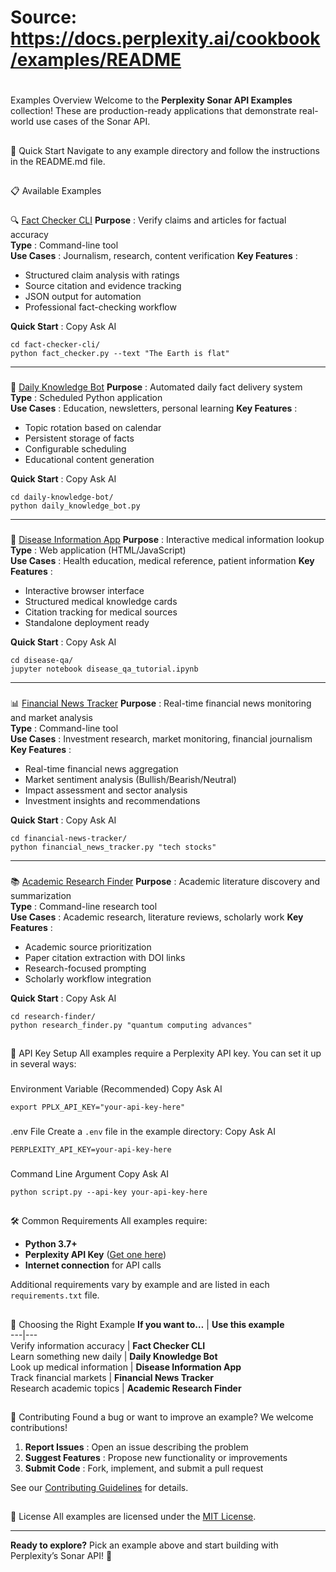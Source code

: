 # Source: https://docs.perplexity.ai/cookbook/examples/README

# 
[​](https://docs.perplexity.ai/cookbook/examples/README#examples-overview)
Examples Overview
Welcome to the **Perplexity Sonar API Examples** collection! These are production-ready applications that demonstrate real-world use cases of the Sonar API.
## 
[​](https://docs.perplexity.ai/cookbook/examples/README#%F0%9F%9A%80-quick-start)
🚀 Quick Start
Navigate to any example directory and follow the instructions in the README.md file.
## 
[​](https://docs.perplexity.ai/cookbook/examples/README#%F0%9F%93%8B-available-examples)
📋 Available Examples
### 
[​](https://docs.perplexity.ai/cookbook/examples/README#%F0%9F%94%8D-fact-checker-cli)
🔍 [Fact Checker CLI](https://docs.perplexity.ai/cookbook/examples/fact-checker-cli/)
**Purpose** : Verify claims and articles for factual accuracy  
**Type** : Command-line tool  
**Use Cases** : Journalism, research, content verification **Key Features** :
  * Structured claim analysis with ratings
  * Source citation and evidence tracking
  * JSON output for automation
  * Professional fact-checking workflow

**Quick Start** :
Copy
Ask AI
```
cd fact-checker-cli/
python fact_checker.py --text "The Earth is flat"

```

* * *
### 
[​](https://docs.perplexity.ai/cookbook/examples/README#%F0%9F%A4%96-daily-knowledge-bot)
🤖 [Daily Knowledge Bot](https://docs.perplexity.ai/cookbook/examples/daily-knowledge-bot/)
**Purpose** : Automated daily fact delivery system  
**Type** : Scheduled Python application  
**Use Cases** : Education, newsletters, personal learning **Key Features** :
  * Topic rotation based on calendar
  * Persistent storage of facts
  * Configurable scheduling
  * Educational content generation

**Quick Start** :
Copy
Ask AI
```
cd daily-knowledge-bot/
python daily_knowledge_bot.py

```

* * *
### 
[​](https://docs.perplexity.ai/cookbook/examples/README#%F0%9F%8F%A5-disease-information-app)
🏥 [Disease Information App](https://docs.perplexity.ai/cookbook/examples/disease-qa/)
**Purpose** : Interactive medical information lookup  
**Type** : Web application (HTML/JavaScript)  
**Use Cases** : Health education, medical reference, patient information **Key Features** :
  * Interactive browser interface
  * Structured medical knowledge cards
  * Citation tracking for medical sources
  * Standalone deployment ready

**Quick Start** :
Copy
Ask AI
```
cd disease-qa/
jupyter notebook disease_qa_tutorial.ipynb

```

* * *
### 
[​](https://docs.perplexity.ai/cookbook/examples/README#%F0%9F%93%8A-financial-news-tracker)
📊 [Financial News Tracker](https://docs.perplexity.ai/cookbook/examples/financial-news-tracker/)
**Purpose** : Real-time financial news monitoring and market analysis  
**Type** : Command-line tool  
**Use Cases** : Investment research, market monitoring, financial journalism **Key Features** :
  * Real-time financial news aggregation
  * Market sentiment analysis (Bullish/Bearish/Neutral)
  * Impact assessment and sector analysis
  * Investment insights and recommendations

**Quick Start** :
Copy
Ask AI
```
cd financial-news-tracker/
python financial_news_tracker.py "tech stocks"

```

* * *
### 
[​](https://docs.perplexity.ai/cookbook/examples/README#%F0%9F%93%9A-academic-research-finder)
📚 [Academic Research Finder](https://docs.perplexity.ai/cookbook/examples/research-finder/)
**Purpose** : Academic literature discovery and summarization  
**Type** : Command-line research tool  
**Use Cases** : Academic research, literature reviews, scholarly work **Key Features** :
  * Academic source prioritization
  * Paper citation extraction with DOI links
  * Research-focused prompting
  * Scholarly workflow integration

**Quick Start** :
Copy
Ask AI
```
cd research-finder/
python research_finder.py "quantum computing advances"

```

## 
[​](https://docs.perplexity.ai/cookbook/examples/README#%F0%9F%94%91-api-key-setup)
🔑 API Key Setup
All examples require a Perplexity API key. You can set it up in several ways:
### 
[​](https://docs.perplexity.ai/cookbook/examples/README#environment-variable-recommended)
Environment Variable (Recommended)
Copy
Ask AI
```
export PPLX_API_KEY="your-api-key-here"

```

### 
[​](https://docs.perplexity.ai/cookbook/examples/README#env-file)
.env File
Create a `.env` file in the example directory:
Copy
Ask AI
```
PERPLEXITY_API_KEY=your-api-key-here

```

### 
[​](https://docs.perplexity.ai/cookbook/examples/README#command-line-argument)
Command Line Argument
Copy
Ask AI
```
python script.py --api-key your-api-key-here

```

## 
[​](https://docs.perplexity.ai/cookbook/examples/README#%F0%9F%9B%A0%EF%B8%8F-common-requirements)
🛠️ Common Requirements
All examples require:
  * **Python 3.7+**
  * **Perplexity API Key** ([Get one here](https://docs.perplexity.ai/guides/getting-started))
  * **Internet connection** for API calls

Additional requirements vary by example and are listed in each `requirements.txt` file.
## 
[​](https://docs.perplexity.ai/cookbook/examples/README#%F0%9F%8E%AF-choosing-the-right-example)
🎯 Choosing the Right Example
**If you want to…** | **Use this example**  
---|---  
Verify information accuracy | **Fact Checker CLI**  
Learn something new daily | **Daily Knowledge Bot**  
Look up medical information | **Disease Information App**  
Track financial markets | **Financial News Tracker**  
Research academic topics | **Academic Research Finder**  
## 
[​](https://docs.perplexity.ai/cookbook/examples/README#%F0%9F%A4%9D-contributing)
🤝 Contributing
Found a bug or want to improve an example? We welcome contributions!
  1. **Report Issues** : Open an issue describing the problem
  2. **Suggest Features** : Propose new functionality or improvements
  3. **Submit Code** : Fork, implement, and submit a pull request

See our [Contributing Guidelines](https://github.com/ppl-ai/api-cookbook/blob/main/CONTRIBUTING.md) for details.
## 
[​](https://docs.perplexity.ai/cookbook/examples/README#%F0%9F%93%84-license)
📄 License
All examples are licensed under the [MIT License](https://github.com/ppl-ai/api-cookbook/blob/main/LICENSE).
* * *
**Ready to explore?** Pick an example above and start building with Perplexity’s Sonar API! 🚀
